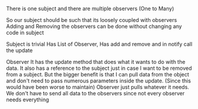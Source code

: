 

There is one subject and there are multiple observers (One to Many)

So our subject should be such that its loosely coupled with observers
Adding and Removing the observers can be done without changing any code in subject

Subject is trivial
Has List of Observer, Has add and remove and in notify call the update

Observer
It has the update method that does what it wants to do with the data.
It also has a reference to the subject just in case I want to be removed from a subject. 
But the bigger benefit is that I can pull data from the object and don't need to pass numerous parameters inside the update. (Since this would have been worse to maintain) 
Observer just pulls whatever it needs. We don't have to send all data to the observers since not every observer needs everything